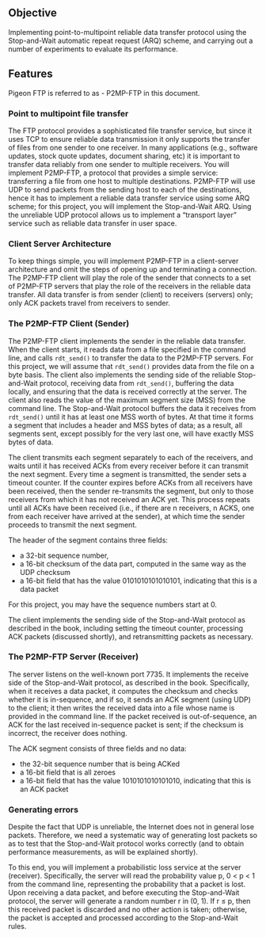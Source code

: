 ## Objective

Implementing point-to-multipoint reliable data transfer protocol using the Stop-and-Wait automatic repeat request (ARQ) scheme, and carrying out a number of experiments to evaluate its performance. 

## Features

Pigeon FTP is referred to as - P2MP-FTP in this document.

### Point to multipoint file transfer

The FTP protocol provides a sophisticated file transfer service, but since it uses TCP to ensure reliable data transmission it only supports the transfer of files from one sender to one receiver. In many applications (e.g., software updates, stock quote updates, document sharing, etc) it is important to transfer data reliably from one sender to multiple receivers. You will implement P2MP-FTP, a protocol that provides a simple service: transferring a file from one host to multiple destinations. P2MP-FTP will use UDP to send packets from the sending host to each of the destinations, hence it has to implement a reliable data transfer service using some ARQ scheme; for this project, you will implement the Stop-and-Wait ARQ. Using the unreliable UDP protocol allows us to implement a “transport layer” service such as reliable data transfer in user space.

### Client Server Architecture

To keep things simple, you will implement P2MP-FTP in a client-server architecture and omit the steps of opening up and terminating a connection. The P2MP-FTP client will play the role of the sender that connects to a set of P2MP-FTP servers that play the role of the receivers in the reliable data transfer. All data transfer is from sender (client) to receivers (servers) only; only ACK packets travel from receivers to sender.

### The P2MP-FTP Client (Sender)

The P2MP-FTP client implements the sender in the reliable data transfer. When the client starts, it reads data from a file specified in the command line, and calls `rdt_send()` to transfer the data to the P2MP-FTP servers. For this project, we will assume that `rdt_send()` provides data from the file on a byte basis. The client also implements the sending side of the reliable Stop-and-Wait protocol, receiving data from `rdt_send()`, buffering the data locally, and ensuring that the data is received correctly at the server.
The client also reads the value of the maximum segment size (MSS) from the command line. The Stop-and-Wait protocol buffers the data it receives from `rdt_send()` until it has at least one MSS worth of bytes. At that time it forms a segment that includes a header and MSS bytes of data; as a result, all segments sent, except possibly for the very last one, will have exactly MSS bytes of data.

The client transmits each segment separately to each of the receivers, and waits until it has received ACKs from every receiver before it can transmit the next segment. Every time a segment is transmitted, the sender sets a timeout counter. If the counter expires before ACKs from all receivers have been received, then the sender re-transmits the segment, but only to those receivers from which it has not received an ACK yet. This process repeats until all ACKs have been received (i.e., if there are n receivers, n ACKS, one from each receiver have arrived at the sender), at which time the sender proceeds to transmit the next segment.

The header of the segment contains three fields:

- a 32-bit sequence number,
- a 16-bit checksum of the data part, computed in the same way as the UDP checksum
- a 16-bit field that has the value 0101010101010101, indicating that this is a data packet

For this project, you may have the sequence numbers start at 0.

The client implements the sending side of the Stop-and-Wait protocol as described in the book, including setting the timeout counter, processing ACK packets (discussed shortly), and retransmitting packets as necessary.

### The P2MP-FTP Server (Receiver)

The server listens on the well-known port 7735. It implements the receive side of the Stop-and-Wait protocol, as described in the book. Specifically, when it receives a data packet, it computes the checksum and checks whether it is in-sequence, and if so, it sends an ACK segment (using UDP) to the client; it then writes the received data into a file whose name is provided in the command line. If the packet received is out-of-sequence, an ACK for the last received in-sequence packet is sent; if the checksum is incorrect, the receiver does nothing.

The ACK segment consists of three fields and no data:

- the 32-bit sequence number that is being ACKed
- a 16-bit field that is all zeroes
- a 16-bit field that has the value 1010101010101010, indicating that this is an ACK packet

### Generating errors

Despite the fact that UDP is unreliable, the Internet does not in general lose packets. Therefore, we need a systematic way of generating lost packets so as to test that the Stop-and-Wait protocol works correctly (and to obtain performance measurements, as will be explained shortly).

To this end, you will implement a probabilistic loss service at the server (receiver). Specifically, the server will read the probability value p, 0 < p < 1 from the command line, representing the probability that a packet is lost. Upon receiving a data packet, and before executing the Stop-and-Wait protocol, the server will generate a random number r in (0, 1). If r ≤ p, then this received packet is discarded and no other action is taken; otherwise, the packet is accepted and processed according to the Stop-and-Wait rules.


